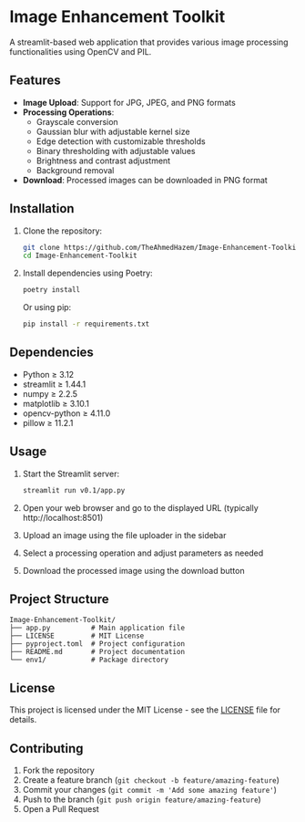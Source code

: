 # Image Enhancement Toolkit

A streamlit-based web application that provides various image processing functionalities using OpenCV and PIL.

## Features

- **Image Upload**: Support for JPG, JPEG, and PNG formats
- **Processing Operations**:
  - Grayscale conversion
  - Gaussian blur with adjustable kernel size
  - Edge detection with customizable thresholds
  - Binary thresholding with adjustable values
  - Brightness and contrast adjustment
  - Background removal
- **Download**: Processed images can be downloaded in PNG format

## Installation

1. Clone the repository:
   ```bash
   git clone https://github.com/TheAhmedHazem/Image-Enhancement-Toolkit.git
   cd Image-Enhancement-Toolkit
   ```

2. Install dependencies using Poetry:
   ```bash
   poetry install
   ```

   Or using pip:
   ```bash
   pip install -r requirements.txt
   ```

## Dependencies

- Python ≥ 3.12
- streamlit ≥ 1.44.1
- numpy ≥ 2.2.5
- matplotlib ≥ 3.10.1
- opencv-python ≥ 4.11.0
- pillow ≥ 11.2.1

## Usage

1. Start the Streamlit server:
   ```bash
   streamlit run v0.1/app.py
   ```

2. Open your web browser and go to the displayed URL (typically http://localhost:8501)

3. Upload an image using the file uploader in the sidebar

4. Select a processing operation and adjust parameters as needed

5. Download the processed image using the download button

## Project Structure

```
Image-Enhancement-Toolkit/
├── app.py          # Main application file
├── LICENSE         # MIT License
├── pyproject.toml  # Project configuration
├── README.md       # Project documentation
└── env1/           # Package directory
```

## License

This project is licensed under the MIT License - see the [LICENSE](LICENSE) file for details.

## Contributing

1. Fork the repository
2. Create a feature branch (`git checkout -b feature/amazing-feature`)
3. Commit your changes (`git commit -m 'Add some amazing feature'`)
4. Push to the branch (`git push origin feature/amazing-feature`)
5. Open a Pull Request

